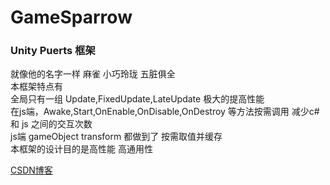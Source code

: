 # GameSparrow  
### Unity Puerts 框架  
就像他的名字一样 麻雀 小巧玲珑 五脏俱全  
本框架特点有  
全局只有一组 Update,FixedUpdate,LateUpdate 极大的提高性能  
在js端，Awake,Start,OnEnable,OnDisable,OnDestroy 等方法按需调用 减少c# 和 js 之间的交互次数  
js端 gameObject transform 都做到了 按需取值并缓存  
本框架的设计目的是高性能 高通用性  

[CSDN博客](https://blog.csdn.net/qq_38913715)
